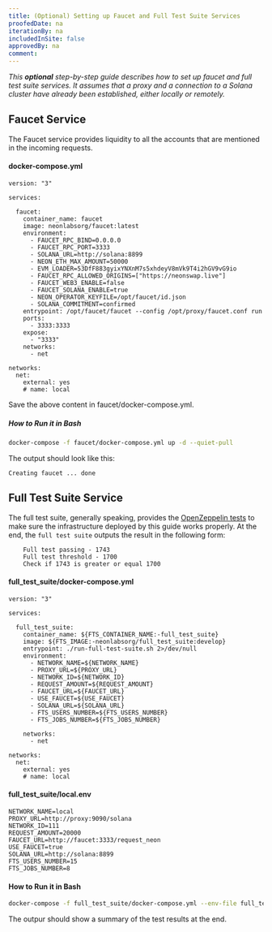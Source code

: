 ```yaml
---
title: (Optional) Setting up Faucet and Full Test Suite Services
proofedDate: na
iterationBy: na
includedInSite: false
approvedBy: na
comment: 
---
```


*This **optional** step-by-step guide describes how to set up faucet and full test suite services. It assumes that a proxy and a connection to a Solana cluster have already been established, either locally or remotely.*

## Faucet Service
The Faucet service provides liquidity to all the accounts that are mentioned in the incoming requests.

#### docker-compose.yml

    version: "3"

    services:

      faucet:
        container_name: faucet
        image: neonlabsorg/faucet:latest
        environment:
          - FAUCET_RPC_BIND=0.0.0.0
          - FAUCET_RPC_PORT=3333
          - SOLANA_URL=http://solana:8899
          - NEON_ETH_MAX_AMOUNT=50000
          - EVM_LOADER=53DfF883gyixYNXnM7s5xhdeyV8mVk9T4i2hGV9vG9io
          - FAUCET_RPC_ALLOWED_ORIGINS=["https://neonswap.live"]
          - FAUCET_WEB3_ENABLE=false
          - FAUCET_SOLANA_ENABLE=true
          - NEON_OPERATOR_KEYFILE=/opt/faucet/id.json
          - SOLANA_COMMITMENT=confirmed
        entrypoint: /opt/faucet/faucet --config /opt/proxy/faucet.conf run
        ports:
          - 3333:3333
        expose:
          - "3333"
        networks:
          - net

    networks:
      net:
        external: yes
        # name: local

Save the above content in faucet/docker-compose.yml.

##### How to Run it in Bash
```bash
docker-compose -f faucet/docker-compose.yml up -d --quiet-pull
```
The output should look like this:
```console
Creating faucet ... done
```

## Full Test Suite Service

The full test suite, generally speaking, provides the [OpenZeppelin tests](https://docs.openzeppelin.com/learn/writing-automated-tests) to make sure the infrastructure deployed by this guide works properly. At the end, the `full test suite` outputs the result in the following form:
```console
    Full test passing - 1743
    Full test threshold - 1700
    Check if 1743 is greater or equal 1700
```
#### full_test_suite/docker-compose.yml

    version: "3"

    services:

      full_test_suite:
        container_name: ${FTS_CONTAINER_NAME:-full_test_suite}
        image: ${FTS_IMAGE:-neonlabsorg/full_test_suite:develop}
        entrypoint: ./run-full-test-suite.sh 2>/dev/null
        environment:
          - NETWORK_NAME=${NETWORK_NAME}
          - PROXY_URL=${PROXY_URL}
          - NETWORK_ID=${NETWORK_ID}
          - REQUEST_AMOUNT=${REQUEST_AMOUNT}
          - FAUCET_URL=${FAUCET_URL}
          - USE_FAUCET=${USE_FAUCET}
          - SOLANA_URL=${SOLANA_URL}
          - FTS_USERS_NUMBER=${FTS_USERS_NUMBER}
          - FTS_JOBS_NUMBER=${FTS_JOBS_NUMBER}

        networks:
          - net

    networks:
      net:
        external: yes
        # name: local

#### full_test_suite/local.env

    NETWORK_NAME=local
    PROXY_URL=http://proxy:9090/solana
    NETWORK_ID=111
    REQUEST_AMOUNT=20000
    FAUCET_URL=http://faucet:3333/request_neon
    USE_FAUCET=true
    SOLANA_URL=http://solana:8899
    FTS_USERS_NUMBER=15
    FTS_JOBS_NUMBER=8

#### How to Run it in Bash
```bash
docker-compose -f full_test_suite/docker-compose.yml --env-file full_test_suite/local.env up
```
The outpur should show a summary of the test results at the end.
